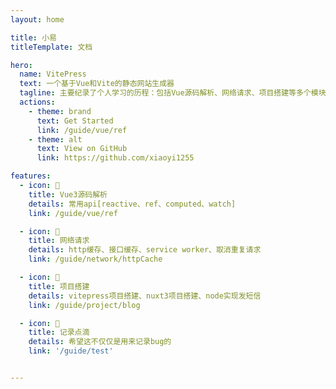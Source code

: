 ```yaml
---
layout: home

title: 小易
titleTemplate: 文档

hero:
  name: VitePress
  text: 一个基于Vue和Vite的静态网站生成器
  tagline: 主要纪录了个人学习的历程：包括Vue源码解析、网络请求、项目搭建等多个模块，当然也会持续更新
  actions:
    - theme: brand
      text: Get Started
      link: /guide/vue/ref
    - theme: alt
      text: View on GitHub
      link: https://github.com/xiaoyi1255

features:
  - icon: 📝
    title: Vue3源码解析
    details: 常用api[reactive、ref、computed、watch]
    link: /guide/vue/ref

  - icon: 🐣
    title: 网络请求
    details: http缓存、接口缓存、service worker、取消重复请求
    link: /guide/network/httpCache

  - icon: 🐰
    title: 项目搭建
    details: vitepress项目搭建、nuxt3项目搭建、node实现发短信
    link: /guide/project/blog

  - icon: 🐇
    title: 记录点滴
    details: 希望这不仅仅是用来记录bug的
    link: '/guide/test'


---
```

